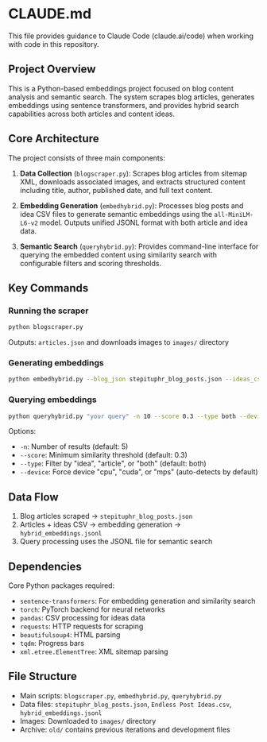 # CLAUDE.md

This file provides guidance to Claude Code (claude.ai/code) when working with code in this repository.

## Project Overview

This is a Python-based embeddings project focused on blog content analysis and semantic search. The system scrapes blog articles, generates embeddings using sentence transformers, and provides hybrid search capabilities across both articles and content ideas.

## Core Architecture

The project consists of three main components:

1. **Data Collection** (`blogscraper.py`): Scrapes blog articles from sitemap XML, downloads associated images, and extracts structured content including title, author, published date, and full text content.

2. **Embedding Generation** (`embedhybrid.py`): Processes blog posts and idea CSV files to generate semantic embeddings using the `all-MiniLM-L6-v2` model. Outputs unified JSONL format with both article and idea data.

3. **Semantic Search** (`queryhybrid.py`): Provides command-line interface for querying the embedded content using similarity search with configurable filters and scoring thresholds.

## Key Commands

### Running the scraper
```bash
python blogscraper.py
```
Outputs: `articles.json` and downloads images to `images/` directory

### Generating embeddings
```bash
python embedhybrid.py --blog_json stepituphr_blog_posts.json --ideas_csv "Endless Post Ideas.csv" --out hybrid_embeddings.jsonl
```

### Querying embeddings
```bash
python queryhybrid.py "your query" -n 10 --score 0.3 --type both --device mps
```

Options:
- `-n`: Number of results (default: 5)
- `--score`: Minimum similarity threshold (default: 0.3)
- `--type`: Filter by "idea", "article", or "both" (default: both)
- `--device`: Force device "cpu", "cuda", or "mps" (auto-detects by default)

## Data Flow

1. Blog articles scraped → `stepituphr_blog_posts.json`
2. Articles + ideas CSV → embedding generation → `hybrid_embeddings.jsonl`
3. Query processing uses the JSONL file for semantic search

## Dependencies

Core Python packages required:
- `sentence-transformers`: For embedding generation and similarity search
- `torch`: PyTorch backend for neural networks
- `pandas`: CSV processing for ideas data
- `requests`: HTTP requests for scraping
- `beautifulsoup4`: HTML parsing
- `tqdm`: Progress bars
- `xml.etree.ElementTree`: XML sitemap parsing

## File Structure

- Main scripts: `blogscraper.py`, `embedhybrid.py`, `queryhybrid.py`
- Data files: `stepituphr_blog_posts.json`, `Endless Post Ideas.csv`, `hybrid_embeddings.jsonl`
- Images: Downloaded to `images/` directory
- Archive: `old/` contains previous iterations and development files